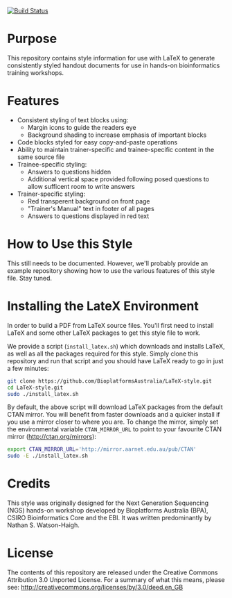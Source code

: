 [![Build Status](https://travis-ci.org/BPA-CSIRO-Workshops/metagenomics-handout.png?branch=master)](https://travis-ci.org/BPA-CSIRO-Workshops/metagenomics-handout)

Purpose
=======
This repository contains style information for use with LaTeX to generate
consistently styled handout documents for use in hands-on bioinformatics
training workshops.

Features
========
* Consistent styling of text blocks using:
  * Margin icons to guide the readers eye
  * Background shading to increase emphasis of important blocks
* Code blocks styled for easy copy-and-paste operations
* Ability to maintain trainer-specific and trainee-specific content in the same source file
* Trainee-specific styling:
  * Answers to questions hidden
  * Additional vertical space provided following posed questions to allow sufficent room to write answers
* Trainer-specific styling:
  * Red transperent background on front page
  * "Trainer's Manual" text in footer of all pages
  * Answers to questions displayed in red text

How to Use this Style
=====================
This still needs to be documented. However, we'll probably provide an example
repository showing how to use the various features of this style file. Stay tuned.

Installing the LateX Environment
================================
In order to build a PDF from LaTeX source files. You'll first need to install LaTeX
and some other LaTeX packages to get this style file to work.

We provide a script (`install_latex.sh`) which downloads and installs LaTeX,
as well as all the packages required for this style. Simply clone this
repository and run that script and you should have LaTeX ready to go in just
a few minutes:
```bash
git clone https://github.com/BioplatformsAustralia/LaTeX-style.git
cd LaTeX-style.git
sudo ./install_latex.sh
```

By default, the above script will download LaTeX packages from the default CTAN mirror.
You will benefit from faster downloads and a quicker install if you use a mirror closer
to where you are. To change the mirror, simply set the environmental variable
`CTAN_MIRROR_URL` to point to your favourite CTAN mirror (http://ctan.org/mirrors):
```bash
export CTAN_MIRROR_URL='http://mirror.aarnet.edu.au/pub/CTAN'
sudo -E ./install_latex.sh
```

Credits
=======
This style was originally designed for the Next Generation Sequencing (NGS)
hands-on workshop developed by Bioplatforms Australia (BPA), CSIRO
Bioinformatics Core and the EBI. It was written predominantly by Nathan S.
Watson-Haigh.

License
=======
The contents of this repository are released under the Creative Commons
Attribution 3.0 Unported License. For a summary of what this means,
please see:
http://creativecommons.org/licenses/by/3.0/deed.en_GB

